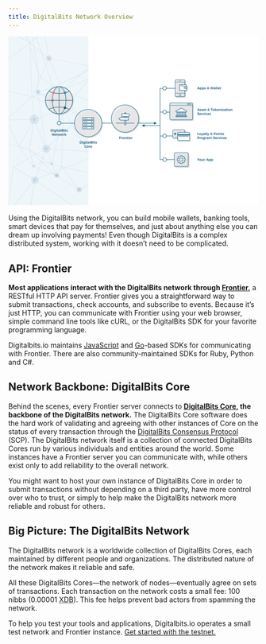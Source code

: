 ```yaml
---
title: DigitalBits Network Overview
---
```

![DigitalBits Ecosystem](assets/Overview-Diagram-v2-2.png)

Using the DigitalBits network, you can build mobile wallets, banking tools, smart devices that pay for themselves, and just about anything else you can dream up involving payments! Even though DigitalBits is a complex distributed system, working with it doesn’t need to be complicated.

## API: Frontier

**Most applications interact with the DigitalBits network through [Frontier](https://developer.digitalbits.io/frontier/reference/),** a RESTful HTTP API server. Frontier gives you a straightforward way to submit transactions, check accounts, and subscribe to events. Because it’s just HTTP, you can communicate with Frontier using your web browser, simple command line tools like cURL, or the DigitalBits SDK for your favorite programming language.

Digitalbits.io maintains [JavaScript](https://github.com/xdbfoundation/js-digitalbits-sdk) and [Go](https://github.com/xdbfoundation/go/tree/master/services/frontier)-based SDKs for communicating with Frontier. There are also community-maintained SDKs for Ruby, Python and C#.

## Network Backbone: DigitalBits Core

Behind the scenes, every Frontier server connects to **[DigitalBits Core](../../digitalbits-core/software/admin.html), the backbone of the DigitalBits network.** The DigitalBits Core software does the hard work of validating and agreeing with other instances of Core on the status of every transaction through the [DigitalBits Consensus Protocol](../concepts/scp.html) (SCP). The DigitalBits network itself is a collection of connected DigitalBits Cores run by various individuals and entities around the world. Some instances have a Frontier server you can communicate with, while others exist only to add reliability to the overall network.

<!---The easiest way to install DigitalBits Core is by using [**DigitalBitsOrg/quickstart** docker image](https://hub.docker.com/r/DigitalBitsOrg/quickstart/). --->

You might want to host your own instance of DigitalBits Core in order to submit transactions without depending on a third party, have more control over who to trust, or simply to help make the DigitalBits network more reliable and robust for others.

## Big Picture: The DigitalBits Network

The DigitalBits network is a worldwide collection of DigitalBits Cores, each maintained by different people and organizations. The distributed nature of the network makes it reliable and safe.

All these DigitalBits Cores—the network of nodes—eventually agree on sets of transactions. Each transaction on the network costs a small fee: 100 nibbs (0.00001 <abbr title="digitalbits">XDB</abbr>). This fee helps prevent bad actors from spamming the network. 

To help you test your tools and applications, Digitalbits.io operates a small test network and Frontier instance. [Get started with the testnet.](../concepts/test-net.md)
 
